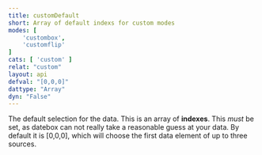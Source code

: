 ```yaml
---
title: customDefault
short: Array of default indexs for custom modes
modes: [
	'custombox',
	'customflip'
]
cats: [ 'custom' ]
relat: "custom"
layout: api
defval: "[0,0,0]"
dattype: "Array"
dyn: "False"
---
```


The default selection for the data.  This is an array of **indexes**.  This 
*must* be set, as datebox can not really take a reasonable guess at your data.
By default it is [0,0,0], which will choose the first data element of up to 
three sources.
